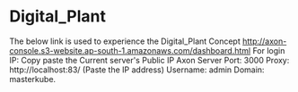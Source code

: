# Digital_Plant
The below link is used to experience the Digital_Plant Concept
http://axon-console.s3-website.ap-south-1.amazonaws.com/dashboard.html
For login 
IP: Copy paste the Current server's Public IP
Axon Server Port: 3000
Proxy: http://localhost:83/ (Paste the IP address)
Username: admin
Domain: masterkube.
